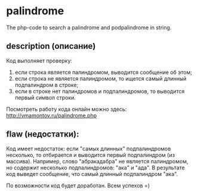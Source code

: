 # palindrome
The php-code to search a palindrome and podpalindrome in string.

## description (описание)
Код выполняет проверку: 

1) если строка является палиндромом, выводится сообщение об этом;
2) если строка не является палиндромом, то ищется самый длинный подпалиндром в строке;
3) если в строке нет палиндромов и подпалиндромов, то выводится первый символ строки.

Посмотреть работу кода онлайн можно здесь: http://vmamontov.ru/palindrome.php

## flaw (недостатки):
Код имеет недостаток: если "самых длинных" подпалиндромов несколько, то отбирается и выводится первый подпалиндром (из массива).
Например, слово "абракадабра" не является палиндромом, но содержит несколько подпалиндромов: "ака" и "ада". 
В результате код выведет сообщение, что самый длинный подпалиндром "ака".

По возможности код будет доработан.
Всем успехов =)

